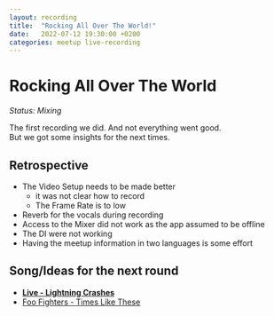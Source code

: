 ```yaml
---
layout: recording
title:  "Rocking All Over The World!"
date:   2022-07-12 19:30:00 +0200
categories: meetup live-recording
---
```

# Rocking All Over The World

*Status: Mixing*

The first recording we did. And not everything went good.  
But we got some insights for the next times.

## Retrospective

- The Video Setup needs to be made better
  - it was not clear how to record
  - The Frame Rate is to low
- Reverb for the vocals during recording
- Access to the Mixer did not work as the app assumed to be offline
- The DI were not working
- Having the meetup information in two languages is some effort

## Song/Ideas for the next round

- [**Live - Lightning Crashes**][llc]
- [Foo Fighters - Times Like These][fftlt]


[llc]: https://www.youtube.com/watch?v=xsJ4O-nSveg
[fftlt]: https://www.youtube.com/watch?v=rhzmNRtIp8k